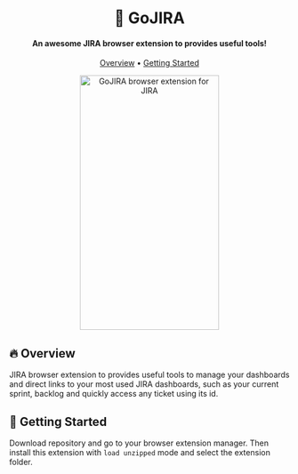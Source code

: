 <h1 align="center">🦖 GoJIRA</h1>

<h4 align="center">An awesome JIRA browser extension to provides useful tools!</h4>

<p align="center">
  <a href="#fire-overview">Overview</a> •
  <a href="#rocket-getting-started">Getting Started</a>
</p>

<p align="center">
  <img src="https://user-images.githubusercontent.com/1427623/93541046-b5737300-f955-11ea-9032-26f043dda03e.png"  width="250" height="458" alt="GoJIRA browser extension for JIRA">
</p>

## :fire: Overview

JIRA browser extension to provides useful tools to manage your dashboards and direct links to your most used JIRA dashboards, such as your current sprint, backlog and quickly access any ticket using its id.

## :rocket: Getting Started

Download repository and go to your browser extension manager. Then install this extension with `load unzipped` mode and select the extension folder.

